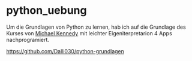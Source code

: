 # python_uebung


Um die Grundlagen von Python zu lernen, hab ich auf die Grundlage des Kurses von [Michael Kennedy](https://training.talkpython.fm/courses/explore_python_jumpstart/python-language-jumpstart-building-10-apps) mit leichter Eigeniterpretarion 4 Apps nachprogramiert. 


https://github.com/Dalli030/python-grundlagen
